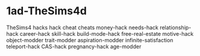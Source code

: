 # 1ad-TheSims4d
TheSims4 hacks hack cheat cheats money-hack needs-hack relationship-hack career-hack skill-hack build-mode-hack free-real-estate motive-hack object-modder trait-modder aspiration-modder infinite-satisfaction teleport-hack CAS-hack pregnancy-hack age-modder
